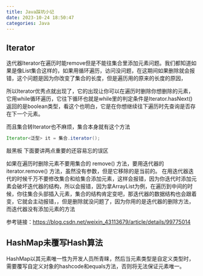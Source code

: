 ```yaml
---
title: Java踩坑小记
date: 2023-10-24 18:50:47
categories: Java
---
```


## Iterator

迭代器Iterator在遍历时能remove但是不能往集合里添加元素问题。我们都知道如果是像List集合这样的，如果用循环遍历，访问没问题，在这期间如果删除就会报错，这个问题是因为你改变了集合的长度，但是遍历用的原来的长度的原因，

所以Iterator优秀点就出现了，它的出现让你可以在遍历时删除你想删除的元素，它用while循环遍历，它往下循环也就是while里的判定条件是Iterator.hasNext() 返回的是boolean类型，看这个也明白，它是在你想继续往下遍历时先查询是否存在下一个元素。

而且集合转Iterator也不麻烦，集合本身就有这个方法

```Java
Iterator<泛型> it = 集合.iterator();
```

敲黑板 下面要讲两点重要的还容易忘的误区

如果在遍历时删除元素不要用集合的 remove() 方法，要用迭代器的 iterator.remove() 方法，虽然没有参数，但是它移除的是当前的。 在用迭代器迭代的时候千万不要修改集合和给集合添加元素，这样会报错，因为你迭代时添加元素会破坏迭代器的结构，所以会报错，因为拿ArrayList为例，在遍历到中间的时候，你往集合头部插入元素，集合的结构肯定变吧，那迭代器的数据结构也会跟着变，它就会主动报错，，但是删除就没问题了，因为你用的是迭代器的删除方法，而迭代器没有添加元素的方法

参考链接：https://blog.csdn.net/weixin_43113679/article/details/99775014

## HashMap未覆写Hash算法

HashMap以其元素唯一性为开发人员所青睐，然后当元素类型是自定义类型时，需要覆写自定义对象的hashcode和equals方法，否则将无法保证元素唯一。
